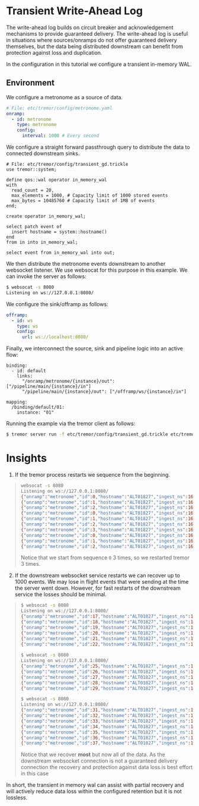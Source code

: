 # Transient Write-Ahead Log

The write-ahead log builds on circuit breaker and acknowledgement mechanisms to
provide guaranteed delivery. The write-ahead log is useful in situations
where sources/onramps do not offer guaranteed delivery themselves, but the data being distributed downstream can benefit from protection against loss and duplication.

In the configuration in this tutorial we configure a transient in-memory WAL.

## Environment

We configure a metronome as a source of data.

```yaml
# File: etc/tremor/config/metronome.yaml
onramp:
  - id: metronome
    type: metronome
    config:
      interval: 1000 # Every second
```

We configure a straight forward passthrough query to distribute
the data to connected downstream sinks.

```trickle
# File: etc/tremor/config/transient_gd.trickle
use tremor::system;

define qos::wal operator in_memory_wal
with
  read_count = 20,
  max_elements = 1000, # Capacity limit of 1000 stored events
  max_bytes = 10485760 # Capacity limit of 1MB of events
end;

create operator in_memory_wal;

select patch event of
  insert hostname = system::hostname()
end
from in into in_memory_wal;

select event from in_memory_wal into out;
```

We then distribute the metronome events downstream to another websocket
listener. We use websocat for this purpose in this example. We can invoke
the server as follows:

```bash
$ websocat -s 8080
Listening on ws://127.0.0.1:8080/
```

We configure the sink/offramp as follows:

```yaml
offramp:
  - id: ws
    type: ws
    config:
      url: ws://localhost:8080/
```

Finally, we interconnect the source, sink and pipeline logic into
an active flow:

```
binding:
  - id: default
    links:
      "/onramp/metronome/{instance}/out": ["/pipeline/main/{instance}/in"]
      "/pipeline/main/{instance}/out": ["/offramp/ws/{instance}/in"]

mapping:
  /binding/default/01:
    instance: "01"
```

Running the example via the tremor client as follows:

```bash
$ tremor server run -f etc/tremor/config/transient_gd.trickle etc/tremor/config/metronome.yaml etc/tremor/config/downstream.yaml etc/tremor/config/flow.yaml
```

# Insights

1. If the tremor process restarts we sequence from the beginning.

> ```bash
> websocat -s 8080
> Listening on ws://127.0.0.1:8080/
> {"onramp":"metronome","id":0,"hostname":"ALT01827","ingest_ns":1600689100122526000}
> {"onramp":"metronome","id":1,"hostname":"ALT01827","ingest_ns":1600689101122912000}
> {"onramp":"metronome","id":2,"hostname":"ALT01827","ingest_ns":1600689102124688000}
> {"onramp":"metronome","id":0,"hostname":"ALT01827","ingest_ns":1600689104854927000}
> {"onramp":"metronome","id":1,"hostname":"ALT01827","ingest_ns":1600689105855314000}
> {"onramp":"metronome","id":2,"hostname":"ALT01827","ingest_ns":1600689106855645000}
> {"onramp":"metronome","id":3,"hostname":"ALT01827","ingest_ns":1600689107856271000}
> {"onramp":"metronome","id":0,"hostname":"ALT01827","ingest_ns":1600689202887145000}
> {"onramp":"metronome","id":1,"hostname":"ALT01827","ingest_ns":1600689203888395000}
> {"onramp":"metronome","id":2,"hostname":"ALT01827","ingest_ns":1600689204889220000}
> ```
> Notice that we start from sequence `0` 3 times, so we restarted tremor 3 times.

2. If the downstream websocket service restarts we can recover up to
1000 events. We may lose in flight events that were sending at the
time the server went down. However, for fast restarts of the downstream
service the losses should be minimal.

> ```bash
> $ websocat -s 8080
> Listening on ws://127.0.0.1:8080/
> {"onramp":"metronome","id":17,"hostname":"ALT01827","ingest_ns":1600689219933167000}
> {"onramp":"metronome","id":18,"hostname":"ALT01827","ingest_ns":1600689220936343000}
> {"onramp":"metronome","id":19,"hostname":"ALT01827","ingest_ns":1600689221937353000}
> {"onramp":"metronome","id":20,"hostname":"ALT01827","ingest_ns":1600689222942518000}
> {"onramp":"metronome","id":21,"hostname":"ALT01827","ingest_ns":1600689223945736000}
> {"onramp":"metronome","id":22,"hostname":"ALT01827","ingest_ns":1600689224949145000}
>                                                                                     
> $ websocat -s 8080
> Listening on ws://127.0.0.1:8080/
> {"onramp":"metronome","id":25,"hostname":"ALT01827","ingest_ns":1600689227960081000}
> {"onramp":"metronome","id":26,"hostname":"ALT01827","ingest_ns":1600689228960247000}
> {"onramp":"metronome","id":27,"hostname":"ALT01827","ingest_ns":1600689229960449000}
> {"onramp":"metronome","id":28,"hostname":"ALT01827","ingest_ns":1600689230962355000}
> {"onramp":"metronome","id":29,"hostname":"ALT01827","ingest_ns":1600689231962934000}
> 
> $ websocat -s 8080
> Listening on ws://127.0.0.1:8080/
> {"onramp":"metronome","id":31,"hostname":"ALT01827","ingest_ns":1600689233968332000}
> {"onramp":"metronome","id":32,"hostname":"ALT01827","ingest_ns":1600689234973058000}
> {"onramp":"metronome","id":33,"hostname":"ALT01827","ingest_ns":1600689235974217000}
> {"onramp":"metronome","id":34,"hostname":"ALT01827","ingest_ns":1600689236975746000}
> {"onramp":"metronome","id":35,"hostname":"ALT01827","ingest_ns":1600689237976774000}
> {"onramp":"metronome","id":36,"hostname":"ALT01827","ingest_ns":1600689238980380000}
> {"onramp":"metronome","id":37,"hostname":"ALT01827","ingest_ns":1600689239985447000}
> ```
> Notice that we recover __most__ but now all of the data. As the downstream websocket
> connection is not a guaranteed delivery connection the recovery and protection against
> data loss is best effort in this case

In short, the transient in memory wal can assist with partial recovery and
will actively reduce data loss within the configured retention but it is
not lossless.
